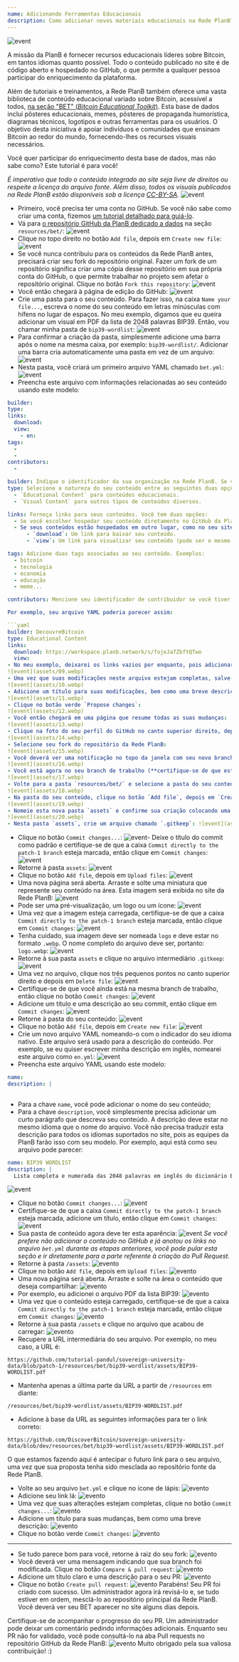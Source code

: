 ```yaml
---
name: Adicionando Ferramentas Educacionais
description: Como adicionar novos materiais educacionais na Rede PlanB?
---
```

![event](assets/cover.webp)

A missão da PlanB é fornecer recursos educacionais líderes sobre Bitcoin, em tantos idiomas quanto possível. Todo o conteúdo publicado no site é de código aberto e hospedado no GitHub, o que permite a qualquer pessoa participar do enriquecimento da plataforma.

Além de tutoriais e treinamentos, a Rede PlanB também oferece uma vasta biblioteca de conteúdo educacional variado sobre Bitcoin, acessível a todos, [na seção "BET" (_Bitcoin Educational Toolkit_)](https://planb.network/resources/bet). Esta base de dados inclui pôsteres educacionais, memes, pôsteres de propaganda humorística, diagramas técnicos, logotipos e outras ferramentas para os usuários. O objetivo desta iniciativa é apoiar indivíduos e comunidades que ensinam Bitcoin ao redor do mundo, fornecendo-lhes os recursos visuais necessários.

Você quer participar do enriquecimento desta base de dados, mas não sabe como? Este tutorial é para você!

*É imperativo que todo o conteúdo integrado ao site seja livre de direitos ou respeite a licença do arquivo fonte. Além disso, todos os visuais publicados na Rede PlanB estão disponíveis sob a licença [CC-BY-SA](https://creativecommons.org/licenses/by-sa/4.0/).*
![event](assets/01.webp)
- Primeiro, você precisa ter uma conta no GitHub. Se você não sabe como criar uma conta, fizemos [um tutorial detalhado para guiá-lo](https://planb.network/tutorials/others/create-github-account).
- Vá para [o repositório GitHub da PlanB dedicado a dados](https://github.com/DecouvreBitcoin/sovereign-university-data/tree/dev/resources/bet) na seção `resources/bet/`:
![event](assets/02.webp)
- Clique no topo direito no botão `Add file`, depois em `Create new file`:
![event](assets/03.webp)
- Se você nunca contribuiu para os conteúdos da Rede PlanB antes, precisará criar seu fork do repositório original. Fazer um fork de um repositório significa criar uma cópia desse repositório em sua própria conta do GitHub, o que permite trabalhar no projeto sem afetar o repositório original. Clique no botão `Fork this repository`:
![event](assets/04.webp)
- Você então chegará à página de edição do GitHub:
![event](assets/05.webp)
- Crie uma pasta para o seu conteúdo. Para fazer isso, na caixa `Name your file...`, escreva o nome do seu conteúdo em letras minúsculas com hífens no lugar de espaços. No meu exemplo, digamos que eu queira adicionar um visual em PDF da lista de 2048 palavras BIP39. Então, vou chamar minha pasta de `bip39-wordlist`: ![event](assets/06.webp)
- Para confirmar a criação da pasta, simplesmente adicione uma barra após o nome na mesma caixa, por exemplo: `bip39-wordlist/`. Adicionar uma barra cria automaticamente uma pasta em vez de um arquivo:
![event](assets/07.webp)
- Nesta pasta, você criará um primeiro arquivo YAML chamado `bet.yml`:
![event](assets/08.webp)
- Preencha este arquivo com informações relacionadas ao seu conteúdo usando este modelo:

```yaml
builder: 
type: 
links:
  download: 
  view: 
    - en: 
tags:
  - 
  - 
contributors:
  - 
```
```yaml
builder: Indique o identificador da sua organização na Rede PlanB. Se você ainda não possui um identificador "builder" para sua empresa, você pode criar um [seguindo este tutorial](https://planb.network/tutorials/others/add-builder). Se você não possui um, pode simplesmente usar seu nome, seu pseudônimo ou o nome da sua empresa sem ter criado um perfil de construtor.
type: Selecione a natureza do seu conteúdo entre as seguintes duas opções:
  - `Educational Content` para conteúdos educacionais.
  - `Visual Content` para outros tipos de conteúdos diversos.

links: Forneça links para seus conteúdos. Você tem duas opções:
  - Se você escolher hospedar seu conteúdo diretamente no GitHub da PlanB, precisará adicionar os links para este arquivo durante as etapas seguintes.
  - Se seus conteúdos estão hospedados em outro lugar, como no seu site pessoal, indique os links correspondentes aqui:
      - `download`: Um link para baixar seu conteúdo.
      - `view`: Um link para visualizar seu conteúdo (pode ser o mesmo que o link de download). Se seu conteúdo está disponível em múltiplos idiomas, adicione um link para cada idioma.

tags: Adicione duas tags associadas ao seu conteúdo. Exemplos:
  - bitcoin
  - tecnologia
  - economia
  - educação
  - meme...

contributors: Mencione seu identificador de contribuidor se você tiver um.

Por exemplo, seu arquivo YAML poderia parecer assim:

```yaml
builder: DecouvreBitcoin
type: Educational Content
links:
  download: https://workspace.planb.network/s/fojeJa7ZbftQTwo
  view:
- No meu exemplo, deixarei os links vazios por enquanto, pois adicionarei meu PDF diretamente no GitHub:
![event](assets/09.webp)
- Uma vez que suas modificações neste arquivo estejam completas, salve-as clicando no botão `Commit changes...`:
![event](assets/10.webp)
- Adicione um título para suas modificações, bem como uma breve descrição:
![event](assets/11.webp)
- Clique no botão verde `Propose changes`:
![event](assets/12.webp)
- Você então chegará em uma página que resume todas as suas mudanças:
![event](assets/13.webp)
- Clique na foto do seu perfil do GitHub no canto superior direito, depois em `Your Repositories`:
![event](assets/14.webp)
- Selecione seu fork do repositório da Rede PlanB:
![event](assets/15.webp)
- Você deverá ver uma notificação no topo da janela com seu novo branch. Provavelmente se chama `patch-1`. Clique nele:
![event](assets/16.webp)
- Você está agora no seu branch de trabalho (**certifique-se de que está no mesmo branch que suas modificações anteriores, isso é importante!**):
![event](assets/17.webp)
- Volte para a pasta `resources/bet/` e selecione a pasta do seu conteúdo que você acabou de criar no commit anterior:
![event](assets/18.webp)
- Na pasta do seu conteúdo, clique no botão `Add file`, depois em `Create new file`:
![event](assets/19.webp)
- Nomeie esta nova pasta `assets` e confirme sua criação colocando uma barra `/` no final:
![event](assets/20.webp)
- Nesta pasta `assets`, crie um arquivo chamado `.gitkeep`: ![event](assets/21.webp)
```
- Clique no botão `Commit changes...`: ![event](assets/22.webp)- Deixe o título do commit como padrão e certifique-se de que a caixa `Commit directly to the patch-1 branch` esteja marcada, então clique em `Commit changes`: ![event](assets/23.webp)
- Retorne à pasta `assets`: ![event](assets/24.webp)
- Clique no botão `Add file`, depois em `Upload files`: ![event](assets/25.webp)
- Uma nova página será aberta. Arraste e solte uma miniatura que represente seu conteúdo na área. Esta imagem será exibida no site da Rede PlanB: ![event](assets/26.webp)
- Pode ser uma pré-visualização, um logo ou um ícone: ![event](assets/27.webp)
- Uma vez que a imagem esteja carregada, certifique-se de que a caixa `Commit directly to the patch-1 branch` esteja marcada, então clique em `Commit changes`: ![event](assets/28.webp)
- Tenha cuidado, sua imagem deve ser nomeada `logo` e deve estar no formato `.webp`. O nome completo do arquivo deve ser, portanto: `logo.webp`: ![event](assets/29.webp)
- Retorne à sua pasta `assets` e clique no arquivo intermediário `.gitkeep`: ![event](assets/30.webp)
- Uma vez no arquivo, clique nos três pequenos pontos no canto superior direito e depois em `Delete file`: ![event](assets/31.webp)
- Certifique-se de que você ainda está na mesma branch de trabalho, então clique no botão `Commit changes`: ![event](assets/32.webp)
- Adicione um título e uma descrição ao seu commit, então clique em `Commit changes`: ![event](assets/33.webp)
- Retorne à pasta do seu conteúdo: ![event](assets/34.webp)
- Clique no botão `Add file`, depois em `Create new file`: ![event](assets/35.webp)
- Crie um novo arquivo YAML nomeando-o com o indicador do seu idioma nativo. Este arquivo será usado para a descrição do conteúdo. Por exemplo, se eu quiser escrever minha descrição em inglês, nomearei este arquivo como `en.yml`: ![event](assets/36.webp)
- Preencha este arquivo YAML usando este modelo:

```yaml
name: 
description: |
  
```

- Para a chave `name`, você pode adicionar o nome do seu conteúdo;
- Para a chave `description`, você simplesmente precisa adicionar um curto parágrafo que descreva seu conteúdo. A descrição deve estar no mesmo idioma que o nome do arquivo. Você não precisa traduzir esta descrição para todos os idiomas suportados no site, pois as equipes da PlanB farão isso com seu modelo.
Por exemplo, aqui está como seu arquivo pode parecer:

```yaml
name: BIP39 WORDLIST
description: |
  Lista completa e numerada das 2048 palavras em inglês do dicionário BIP39 usadas para codificar frases mnemônicas. O documento pode ser impresso em uma única página.
```

![event](assets/37.webp)
- Clique no botão `Commit changes...`:
![event](assets/38.webp)
- Certifique-se de que a caixa `Commit directly to the patch-1 branch` esteja marcada, adicione um título, então clique em `Commit changes`:
![event](assets/39.webp)
- Sua pasta de conteúdo agora deve ter esta aparência:
![event](assets/40.webp)
*Se você prefere não adicionar o conteúdo no GitHub e já anotou os links no arquivo `bet.yml` durante as etapas anteriores, você pode pular esta seção e ir diretamente para a parte referente à criação do Pull Request.*
- Retorne à pasta `/assets`:
![evento](assets/41.webp)
- Clique no botão `Add file`, depois em `Upload files`:
![evento](assets/42.webp)
- Uma nova página será aberta. Arraste e solte na área o conteúdo que deseja compartilhar:
![evento](assets/43.webp)
- Por exemplo, eu adicionei o arquivo PDF da lista BIP39:
![evento](assets/44.webp)
- Uma vez que o conteúdo esteja carregado, certifique-se de que a caixa `Commit directly to the patch-1 branch` esteja marcada, então clique em `Commit changes`:
![evento](assets/45.webp)
- Retorne à sua pasta `/assets` e clique no arquivo que acabou de carregar:
![evento](assets/46.webp)
- Recupere a URL intermediária do seu arquivo. Por exemplo, no meu caso, a URL é:

```url
https://github.com/tutorial-pandul/sovereign-university-data/blob/patch-1/resources/bet/bip39-wordlist/assets/BIP39-WORDLIST.pdf
```

- Mantenha apenas a última parte da URL a partir de `/resources` em diante:

```url
/resources/bet/bip39-wordlist/assets/BIP39-WORDLIST.pdf
```

- Adicione à base da URL as seguintes informações para ter o link correto:

```url
https://github.com/DiscoverBitcoin/sovereign-university-data/blob/dev/resources/bet/bip39-wordlist/assets/BIP39-WORDLIST.pdf
```

O que estamos fazendo aqui é antecipar o futuro link para o seu arquivo, uma vez que sua proposta tenha sido mesclada ao repositório fonte da Rede PlanB.
- Volte ao seu arquivo `bet.yml` e clique no ícone de lápis: ![evento](assets/47.webp)
- Adicione seu link lá:
![evento](assets/48.webp)
- Uma vez que suas alterações estejam completas, clique no botão `Commit changes...`:
![evento](assets/49.webp)
- Adicione um título para suas mudanças, bem como uma breve descrição:
![evento](assets/50.webp)
- Clique no botão verde `Commit changes`:
![evento](assets/51.webp)

---

- Se tudo parece bom para você, retorne à raiz do seu fork:
![evento](assets/52.webp)
- Você deverá ver uma mensagem indicando que sua branch foi modificada. Clique no botão `Compare & pull request`:
![evento](assets/53.webp)
- Adicione um título claro e uma descrição para o seu PR:
![evento](assets/54.webp)
- Clique no botão `Create pull request`:
![evento](assets/55.webp)
Parabéns! Seu PR foi criado com sucesso. Um administrador agora irá revisá-lo e, se tudo estiver em ordem, mesclá-lo ao repositório principal da Rede PlanB. Você deverá ver seu BET aparecer no site alguns dias depois.

Certifique-se de acompanhar o progresso do seu PR. Um administrador pode deixar um comentário pedindo informações adicionais. Enquanto seu PR não for validado, você pode consultá-lo na aba Pull requests no repositório GitHub da Rede PlanB:
![evento](assets/56.webp)
Muito obrigado pela sua valiosa contribuição! :)